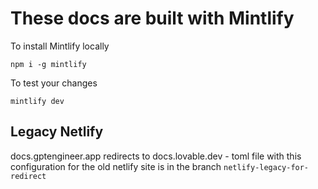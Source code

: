 # These docs are built with Mintlify

To install Mintlify locally

```
npm i -g mintlify
```

To test your changes

```
mintlify dev
```

## Legacy Netlify

docs.gptengineer.app redirects to docs.lovable.dev - toml file with this configuration for the old netlify site is in the branch `netlify-legacy-for-redirect`
